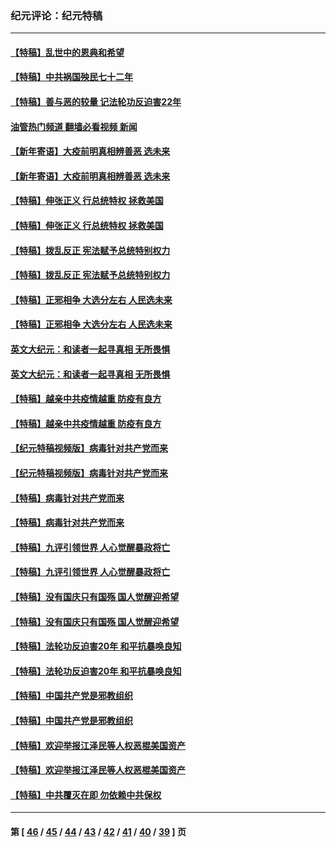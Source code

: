 ### 纪元评论：纪元特稿
---
#### [【特稿】乱世中的恩典和希望](../../pages/nsc424/n13734687.md?07130330) 
#### [【特稿】中共祸国殃民七十二年](../../pages/nsc424/n13272607.md?07130330) 
#### [【特稿】善与恶的较量 记法轮功反迫害22年](../../pages/nsc424/n13086597.md?07130330) 
#### [油管热门频道 翻墙必看视频 新闻](ok?07130330)
#### [【新年寄语】大疫前明真相辨善恶 选未来](../../pages/nsc424/n12660855.md?07130330) 
#### [【新年寄语】大疫前明真相辨善恶 选未来](../../pages/nsc424/n12660855.md?07130330) 
#### [【特稿】伸张正义 行总统特权 拯救美国](../../pages/nsc424/n12616806.md?07130330) 
#### [【特稿】伸张正义 行总统特权 拯救美国](../../pages/nsc424/n12616806.md?07130330) 
#### [【特稿】拨乱反正 宪法赋予总统特别权力](../../pages/nsc424/n12598306.md?07130330) 
#### [【特稿】拨乱反正 宪法赋予总统特别权力](../../pages/nsc424/n12598306.md?07130330) 
#### [【特稿】正邪相争 大选分左右 人民选未来](../../pages/nsc424/n12545208.md?07130330) 
#### [【特稿】正邪相争 大选分左右 人民选未来](../../pages/nsc424/n12545208.md?07130330) 
#### [英文大纪元：和读者一起寻真相 无所畏惧](../../pages/nsc424/n12542027.md?07130330) 
#### [英文大纪元：和读者一起寻真相 无所畏惧](../../pages/nsc424/n12542027.md?07130330) 
#### [【特稿】越亲中共疫情越重 防疫有良方](../../pages/nsc424/n12042989.md?07130330) 
#### [【特稿】越亲中共疫情越重 防疫有良方](../../pages/nsc424/n12042989.md?07130330) 
#### [【纪元特稿视频版】病毒针对共产党而来](../../pages/nsc424/n11977328.md?07130330) 
#### [【纪元特稿视频版】病毒针对共产党而来](../../pages/nsc424/n11977328.md?07130330) 
#### [【特稿】病毒针对共产党而来](../../pages/nsc424/n11928818.md?07130330) 
#### [【特稿】病毒针对共产党而来](../../pages/nsc424/n11928818.md?07130330) 
#### [【特稿】九评引领世界 人心觉醒暴政将亡](../../pages/nsc424/n11660496.md?07130330) 
#### [【特稿】九评引领世界 人心觉醒暴政将亡](../../pages/nsc424/n11660496.md?07130330) 
#### [【特稿】没有国庆只有国殇 国人觉醒迎希望](../../pages/nsc424/n11549354.md?07130330) 
#### [【特稿】没有国庆只有国殇 国人觉醒迎希望](../../pages/nsc424/n11549354.md?07130330) 
#### [【特稿】法轮功反迫害20年 和平抗暴唤良知](../../pages/nsc424/n11389135.md?07130330) 
#### [【特稿】法轮功反迫害20年 和平抗暴唤良知](../../pages/nsc424/n11389135.md?07130330) 
#### [【特稿】中国共产党是邪教组织](../../pages/nsc424/n11355551.md?07130330) 
#### [【特稿】中国共产党是邪教组织](../../pages/nsc424/n11355551.md?07130330) 
#### [【特稿】欢迎举报江泽民等人权恶棍美国资产](../../pages/nsc424/n11303040.md?07130330) 
#### [【特稿】欢迎举报江泽民等人权恶棍美国资产](../../pages/nsc424/n11303040.md?07130330) 
#### [【特稿】中共覆灭在即 勿依赖中共保权](../../pages/nsc424/n11278510.md?07130330) 

---
#### 第 [ [46](./46.md?07130330) / [45](./45.md?07130330) / [44](./44.md?07130330) / [43](./43.md?07130330) / [42](./42.md?07130330) / [41](./41.md?07130330) / [40](./40.md?07130330) / [39](./39.md?07130330) ] 页
